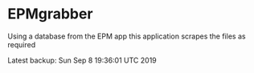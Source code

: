 # EPMgrabber
Using a database from the EPM app this application scrapes the files as required


Latest backup: Sun Sep 8 19:36:01 UTC 2019
